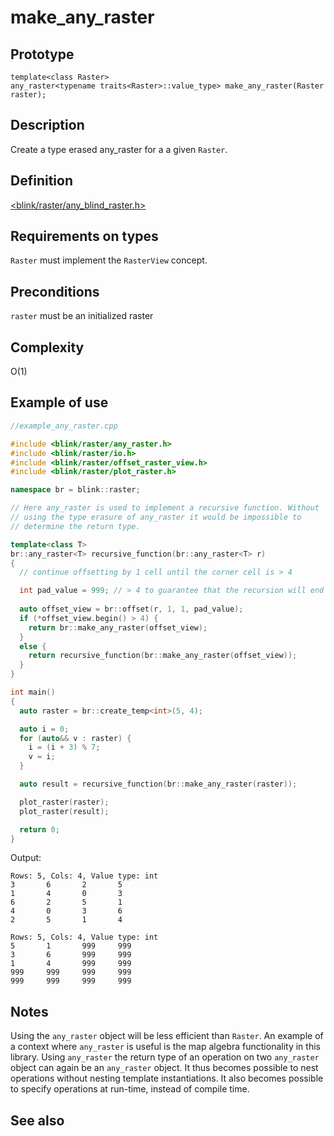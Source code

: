 # make_any_raster
## Prototype
```cpptemplate
template<class Raster> 
any_raster<typename traits<Raster>::value_type> make_any_raster(Raster raster);
```
## Description
Create a type erased any_raster for a a given `Raster`. 

## Definition
[<blink/raster/any_blind_raster.h>](./../../include/blink/raster/any_blind_raster.h)

## Requirements on types
`Raster` must implement the `RasterView` concept.

## Preconditions
`raster` must be an initialized raster 

## Complexity
O(1)

## Example of use

```cpp
//example_any_raster.cpp

#include <blink/raster/any_raster.h>
#include <blink/raster/io.h>
#include <blink/raster/offset_raster_view.h>
#include <blink/raster/plot_raster.h>

namespace br = blink::raster;

// Here any_raster is used to implement a recursive function. Without 
// using the type erasure of any_raster it would be impossible to 
// determine the return type.

template<class T>
br::any_raster<T> recursive_function(br::any_raster<T> r)
{
  // continue offsetting by 1 cell until the corner cell is > 4 

  int pad_value = 999; // > 4 to guarantee that the recursion will end
  
  auto offset_view = br::offset(r, 1, 1, pad_value);
  if (*offset_view.begin() > 4) {
    return br::make_any_raster(offset_view);
  }
  else {
    return recursive_function(br::make_any_raster(offset_view));
  }
}

int main()
{
  auto raster = br::create_temp<int>(5, 4);

  auto i = 0;
  for (auto&& v : raster) {
    i = (i + 3) % 7;
    v = i;
  }

  auto result = recursive_function(br::make_any_raster(raster));

  plot_raster(raster);
  plot_raster(result);

  return 0;
}
```

Output:
```
Rows: 5, Cols: 4, Value type: int
3       6       2       5
1       4       0       3
6       2       5       1
4       0       3       6
2       5       1       4

Rows: 5, Cols: 4, Value type: int
5       1       999     999
3       6       999     999
1       4       999     999
999     999     999     999
999     999     999     999
```
## Notes
Using the `any_raster` object will be less efficient than `Raster`. 
An example of a context where `any_raster` is useful is the map algebra functionality in this library. Using `any_raster` the return type of an operation on two `any_raster` object can again be an `any_raster` object. It thus becomes possible to nest operations without nesting template instantiations. It also becomes possible to specify operations at run-time, instead of compile time.

## See also